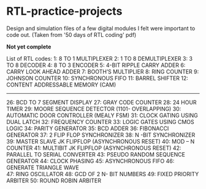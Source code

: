 # RTL-practice-projects
Design and simulation files of a few digital modules I felt were important to code out.
(Taken from '50 days of RTL coding' pdf)

**Not yet complete**

List of RTL codes: 
  1: 8 TO 1 MULTIPLEXER 
  2: 1 TO 8 DEMULTIPLEXER 
  3: 3 TO 8 DECODER 
  4: 8 TO 3 ENCODER 
  5: 4-BIT RIPPLE CARRY ADDER 
  6: CARRY LOOK AHEAD ADDER 
  7: BOOTH’S MULTIPLIER 
  8: RING COUNTER 
  9: JOHNSON COUNTER 
  10: SYNCHRONOUS FIFO 
  11: BARREL SHIFTER 
  12: CONTENT ADDRESSABLE MEMORY (CAM) 

  ---
  26: BCD TO 7 SEGMENT DISPLAY 
  27: GRAY CODE COUNTER 
  28: 24 HOUR TIMER 
  29: MOORE SEQUENCE DETECTOR (1101- OVERLAPPING) 
  30: AUTOMATIC DOOR CONTROLLER (MEALY FSM) 
  31: CLOCK GATING USING DUAL LATCH 
  32: FREQUENCY COUNTER 
  33: LOGIC GATES USING CMOS LOGIC 
  34: PARITY GENERATOR 
  35: BCD ADDER 
  36: FIBONACCI GENERATOR 
  37: 2 FLIP FLOP SYNCHRONIZER 
  38: N -BIT SYNCHRONIZER 
  39: MASTER SLAVE JK FLIPFLOP (ASYNCHRONOUS RESET) 
  40: MOD – N COUNTER 
  41: MULTIBIT JK FLIPFLOP (ASYNCHRONOUS RESET) 
  42: PARALLEL TO SERIAL CONVERTER 
  43: PSEUDO RANDOM SEQUENCE GENERATOR 
  44: CLOCK PHASING 
  45: ASYNCHRONOUS FIFO 
  46: GENERATE  TRIANGLE WAVE  
  47: RING OSCILLATOR 
  48: GCD OF 2 N- BIT NUMBERS 
  49: FIXED PRIORITY ARBITER 
  50: ROUND ROBIN ARBITER 
